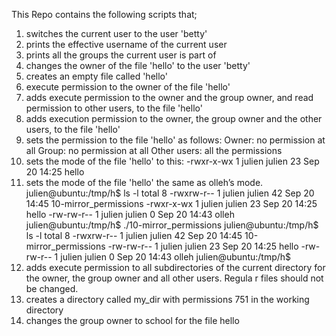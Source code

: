 This Repo contains the following scripts that;
1. switches the current user to the user 'betty'
2. prints the effective username of the current user
3. prints all the groups the current user is part of
4. changes the owner of the file 'hello' to the user 'betty'
5. creates an empty file called 'hello'
6. execute permission to the owner of the file 'hello'
7. adds execute permission to the owner and the group owner, and read permission to other users, to the file 'hello'
8. adds execution permission to the owner, the group owner and the other users, to the file 'hello'
9. sets the permission to the file 'hello' as follows:
	Owner: no permission at all
	Group: no permission at all
	Other users: all the permissions
10. sets the mode of the file 'hello' to this:
	-rwxr-x-wx 1 julien julien 23 Sep 20 14:25 hello
11. sets the mode of the file 'hello' the same as olleh’s mode.
	julien@ubuntu:/tmp/h$ ls -l
	total 8
	-rwxrw-r-- 1 julien julien 42 Sep 20 14:45 10-mirror_permissions
	-rwxr-x-wx 1 julien julien 23 Sep 20 14:25 hello
	-rw-rw-r-- 1 julien julien  0 Sep 20 14:43 olleh
	julien@ubuntu:/tmp/h$ ./10-mirror_permissions 
	julien@ubuntu:/tmp/h$ ls -l
	total 8
	-rwxrw-r-- 1 julien julien 42 Sep 20 14:45 10-mirror_permissions
	-rw-rw-r-- 1 julien julien 23 Sep 20 14:25 hello
	-rw-rw-r-- 1 julien julien  0 Sep 20 14:43 olleh
	julien@ubuntu:/tmp/h$
12. adds execute permission to all subdirectories of the current directory for the owner, the group owner and all other users. Regula	r files should not be changed.
13. creates a directory called my_dir with permissions 751 in the working directory
14. changes the group owner to school for the file hello
